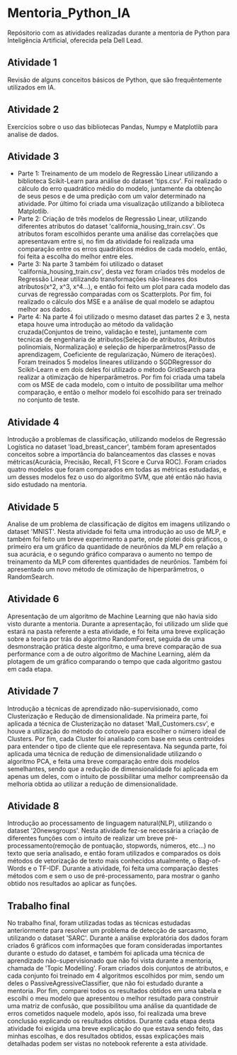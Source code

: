 # Mentoria_Python_IA
Repósitorio com as atividades realizadas durante a mentoria de Python para Inteligência Artificial, oferecida pela Dell Lead.
## Atividade 1
Revisão de alguns conceitos básicos de Python, que são frequêntemente utilizados em IA.
## Atividade 2
Exercícios sobre o uso das bibliotecas Pandas, Numpy e Matplotlib para analise de dados.
## Atividade 3
- Parte 1: Treinamento de um modelo de Regressão Linear utilizando a biblioteca Scikit-Learn para análise do dataset 'tips.csv'. Foi realizado o cálculo do erro quadrático médio do modelo, juntamente da obtenção de seus pesos e de uma predição com um valor determinado na atividade. Por último foi criada uma visualização utilizando a biblioteca Matplotlib.
- Parte 2: Criação de três modelos de Regressão Linear, utilizando diferentes atributos do dataset 'california_housing_train.csv'. Os atributos foram escolhidos perante uma análise das correlações que apresentavam entre si, no fim da atividade foi realizada uma comparação entre os erros quadráticos médios de cada modelo, então, foi feita a escolha do melhor entre eles.
- Parte 3: Na parte 3 também foi utilizado o dataset 'california_housing_train.csv', desta vez foram criados três modelos de Regressão Linear utilizando transformações não-lineares dos atributos(x^2, x^3, x^4...), e então foi feito um plot para cada modelo das curvas de regressão comparadas com os Scatterplots. Por fim, foi realizado o cálculo dos MSE e a análise de qual modelo se adaptou melhor aos dados.
- Parte 4: Na parte 4 foi utilizado o mesmo dataset das partes 2 e 3, nesta etapa houve uma introdução ao método da validação cruzada(Conjuntos de treino, validação e teste), juntamente com tecnicas de engenharia de atributos(Seleção de atributos, Atributos polinomiais, Normalização) e seleção de hiperparâmetros(Passo de aprendizagem, Coeficiente de regularização, Número de iterações). Foram treinados 5 modelos lineares utilizando o SGDRegressor do Scikit-Learn e em dois deles foi utilizado o método GridSearch para realizar a otimização de hiperparâmetros. Por fim foi criada uma tabela com os MSE de cada modelo, com o intuito de possibilitar uma melhor comparação, e então o melhor modelo foi escolhido para ser treinado no conjunto de teste.
## Atividade 4
Introdução a problemas de classificação, utilizando modelos de Regressão Logística no dataset 'load_breast_cancer', também foram apresentados conceitos sobre a importância do balanceamentos das classes e novas métricas(Acurácia, Precisão, Recall, F1 Score e Curva ROC). Foram criados quatro modelos que foram comparados em todas as métricas estudadas, e um desses modelos fez o uso do algoritmo SVM, que até então não havia sido estudado na mentoria.
## Atividade 5
Analise de um problema de classificação de dígitos em imagens utilizando o dataset 'MNIST'. Nesta atividade foi feita uma introdução ao uso de MLP, e também foi feito um breve experimento a parte, onde plotei dois gráficos, o primeiro era um gráfico da quantidade de neurônios da MLP em relação a sua acurácia, e o segundo gráfico comparava o aumento no tempo de treinamento da MLP com diferentes quantidades de neurônios. Também foi apresentado um novo método de otimização de hiperparâmetros, o RandomSearch.
## Atividade 6
Apresentação de um algoritmo de Machine Learning que não havia sido visto durante a mentoria. Durante a apresentação, foi utilizado um slide que estará na pasta referente a esta atividade, e foi feita uma breve explicação sobre a teoria por trás do algoritmo RandomForest, seguida de uma desmonstração prática deste algoritmo, e uma breve comparação de sua performance com a de outro algoritmo de Machine Learning, além da plotagem de um gráfico comparando o tempo que cada algoritmo gastou em cada etapa.
## Atividade 7
Introdução a técnicas de aprendizado não-supervisionado, como Clusterização e Redução de dimensionalidade. Na primeira parte, foi aplicada a técnica de Clusterização no dataset 'Mall_Customers.csv', e houve a utilização do método do cotovelo para escolher o número ideal de Clusters. Por fim, cada Cluster foi analisado com base em seus centroides para entender o tipo de cliente que ele representava. Na segunda parte, foi aplicada uma técnica de redução de dimensionalidade utilizando o algoritmo PCA, e feita uma breve comparação entre dois modelos semelhantes, sendo que a redução de dimensionalidade foi aplicada em apenas um deles, com o intuito de possibilitar uma melhor compreensão da melhoria obtida ao utilizar a redução de dimensionalidade.
## Atividade 8
Introdução ao processamento de linguagem natural(NLP), utilizando o dataset '20newsgroups'. Nesta atividade fez-se necessária a criação de diferentes funções com o intuito de realizar um breve pré-processamento(remoção de pontuação, stopwords, números, etc...) no texto que seria analisado, e então foram utilizados e comparados os dois métodos de vetorização de texto mais conhecidos atualmente, o Bag-of-Words e o TF-IDF. Durante a atividade, foi feita uma comparação destes métodos com e sem o uso de pré-processamento, para mostrar o ganho obtido nos resultados ao aplicar as funções.
## Trabalho final
No trabalho final, foram utilizadas todas as técnicas estudadas anteriormente para resolver um problema de detecção de sarcasmo, utilizando o dataset 'SARC'. Durante a análise exploratória dos dados foram criados 6 gráficos com informações que foram consideradas importantes durante o estudo do dataset, e também foi aplicada uma técnica de aprendizado não-supervisionado que não foi vista durante a mentoria, chamada de 'Topic Modelling'. Foram criados dois conjuntos de atributos, e cada conjunto foi treinado em 4 algoritmos escolhidos por mim, sendo um deles o PassiveAgressiveClassifier, que não foi estudado durante a mentoria. Por fim, comparei todos os resultados obtidos em uma tabela e escolhi o meu modelo que apresentou o melhor resultado para construir uma matriz de confusão, que possibilitou uma análise da quantidade de erros cometidos naquele modelo, após isso, foi realizada uma breve conclusão explicando os resultados obtidos. Durante cada etapa desta atividade foi exigida uma breve explicação do que estava sendo feito, das minhas escolhas, e dos resultados obtidos, essas explicações mais detalhadas podem ser vistas no notebook referente a esta atividade.
